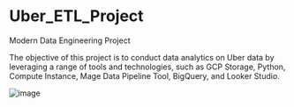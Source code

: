 # Uber_ETL_Project
Modern Data Engineering Project

The objective of this project is to conduct data analytics on Uber data by leveraging a range of tools and technologies, such as GCP Storage, Python, Compute Instance, Mage Data Pipeline Tool, BigQuery, and Looker Studio.


![image](https://github.com/sagarcloud17/Uber_ETL_Project/assets/137866448/5782fbb7-09f5-4706-a2a0-1e07eda9f187)

